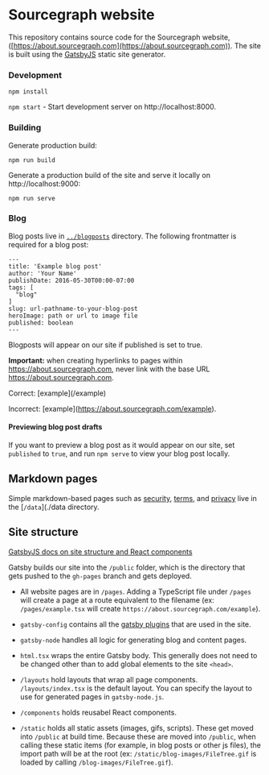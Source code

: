 # Sourcegraph website

This repository contains source code for the Sourcegraph website, ([https://about.sourcegraph.com](https://about.sourcegraph.com)). The site is built using the [GatsbyJS](https://gatsbyjs.org) static site generator.

### Development

`npm install`

`npm start` - Start development server on http://localhost:8000.

### Building

Generate production build:

`npm run build`

Generate a production build of the site and serve it locally on http://localhost:9000:

`npm run serve`

### Blog

Blog posts live in [`../blogposts`](../blogposts) directory. The following frontmatter is required for a blog post:

```
---
title: 'Example blog post'
author: 'Your Name'
publishDate: 2016-05-30T00:00-07:00
tags: [
  "blog"
]
slug: url-pathname-to-your-blog-post
heroImage: path or url to image file
published: boolean
---
```

Blogposts will appear on our site if published is set to true.

**Important:** when creating hyperlinks to pages within https://about.sourcegraph.com, never link with the base URL https://about.sourcegraph.com.

Correct: \[example\]\(/example)

Incorrect: \[example\]\(https://about.sourcegraph.com/example).

#### Previewing blog post drafts

If you want to preview a blog post as it would appear on our site, set `published` to `true`, and run `npm serve` to view your blog post locally.

## Markdown pages

Simple markdown-based pages such as [security](https://about.sourcegraph.com/security), [terms](https://about.sourcegraph.com/terms), and [privacy](https://about.sourcegraph.com/privacy) live in the [`/data`](./data directory.

## Site structure

[GatsbyJS docs on site structure and React components](https://www.gatsbyjs.org/docs/building-with-components/)

Gatsby builds our site into the `/public` folder, which is the directory that gets pushed to the `gh-pages` branch and gets deployed.

- All website pages are in `/pages`. Adding a TypeScript file under `/pages` will create a page at a route equivalent to the filename (ex: `/pages/example.tsx` will create `https://about.sourcegraph.com/example`).

- `gatsby-config` contains all the [gatsby plugins](https://www.gatsbyjs.org/docs/plugins/) that are used in the site.

- `gatsby-node` handles all logic for generating blog and content pages.

- `html.tsx` wraps the entire Gatsby body. This generally does not need to be changed other than to add global elements to the site `<head>`.

- `/layouts` hold layouts that wrap all page components. `/layouts/index.tsx` is the default layout. You can specify the layout to use for generated pages in `gatsby-node.js`.

- `/components` holds reusabel React components.

- `/static` holds all static assets (images, gifs, scripts). These get moved into `/public` at build time. Because these are moved into `/public`, when calling these static items (for example, in blog posts or other js files), the import path will be at the root (ex: `/static/blog-images/FileTree.gif` is loaded by calling `/blog-images/FileTree.gif`).
